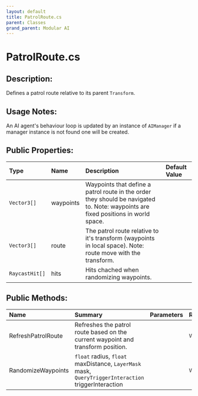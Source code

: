 ```yaml
---
layout: default
title: PatrolRoute.cs
parent: Classes
grand_parent: Modular AI
---
```


# PatrolRoute.cs

## Description:
Defines a patrol route relative to its parent `Transform`.

## Usage Notes:

An AI agent's behaviour loop is updated by an instance of `AIManager` if a manager instance is not found one will be created.

## Public Properties:

| Type        | Name | Description         | Default Value |
|:-------------|:----|:------------------|:------|
|  `Vector3[]` | waypoints | Waypoints that define a patrol route in the order they should be navigated to. Note: waypoints are fixed positions in world space. |  |
|  `Vector3[]` | route | The patrol route relative to it's transform (waypoints in local space). Note: route move with the transform. |  |
|  `RaycastHit[]` | hits | Hits chached when randomizing waypoints. |  |

## Public Methods:

| Name | Summary      | Parameters | Returns |
|:----|:------------------|:-----------|:--------|
| RefreshPatrolRoute | Refreshes the patrol route based on the current waypoint and transform position. |  | `Void` |
| RandomizeWaypoints | `float` radius, `float` maxDistance, `LayerMask` mask, `QueryTriggerInteraction` triggerInteraction |  | `Void` |
